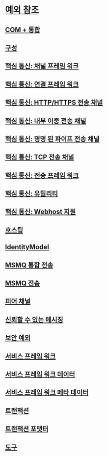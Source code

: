 # [예외 참조](index.md)
## [COM + 통합](com-integration.md)
## [구성](configuration.md)
## [핵심 통신: 채널 프레임 워크](core-communications-channel-framework.md)
## [핵심 통신: 연결 프레임 워크](core-communications-connection-framework.md)
## [핵심 통신: HTTP/HTTPS 전송 채널](core-communications-http-https-transport-channels.md)
## [핵심 통신: 내부 이중 전송 채널](core-communications-internal-duplex-transport-channels.md)
## [핵심 통신: 명명 된 파이프 전송 채널](core-communications-named-pipe-transport-channels.md)
## [핵심 통신: TCP 전송 채널](core-communications-tcp-transport-channels.md)
## [핵심 통신: 전송 프레임 워크](core-communications-transport-framework.md)
## [핵심 통신: 유틸리티](core-communications-utilities.md)
## [핵심 통신: Webhost 지원](core-communications-webhost-support.md)
## [호스팅](hosting-exceptions.md)
## [IdentityModel](identitymodel-exceptions.md)
## [MSMQ 통합 전송](msmq-integration-transport.md)
## [MSMQ 전송](msmq-transport.md)
## [피어 채널](peer-channel.md)
## [신뢰할 수 있는 메시징](reliable-messaging.md)
## [보안 예외](security-exceptions.md)
## [서비스 프레임 워크](service-framework.md)
## [서비스 프레임 워크 데이터](service-framework-data.md)
## [서비스 프레임 워크 메타 데이터](service-framework-metadata.md)
## [트랜잭션](transaction-exceptions.md)
## [트랜잭션 포맷터](transaction-formatter.md)
## [도구](tools.md)
